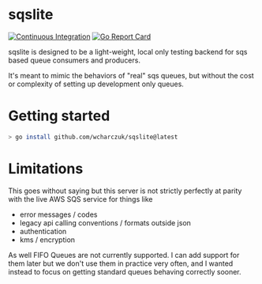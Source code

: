 sqslite
=======

[![Continuous Integration](https://github.com/wcharczuk/sqslite/actions/workflows/ci.yaml/badge.svg)](https://github.com/wcharczuk/sqslite/actions/workflows/ci.yaml)
[![Go Report Card](https://goreportcard.com/badge/github.com/wcharczuk/sqslite)](https://goreportcard.com/report/github.com/wcharczuk/sqslite)


sqslite is designed to be a light-weight, local only testing backend for sqs based queue consumers and producers. 

It's meant to mimic the behaviors of "real" sqs queues, but without the cost or complexity of setting up development only queues.

# Getting started

```bash
> go install github.com/wcharczuk/sqslite@latest
```

# Limitations

This goes without saying but this server is not strictly perfectly at parity with the live AWS SQS service for things like
- error messages / codes
- legacy api calling conventions / formats outside json
- authentication
- kms / encryption 

As well FIFO Queues are not currently supported. I can add support for them later but we don't use them in practice very often, and I wanted instead to focus on getting standard queues behaving correctly sooner.
